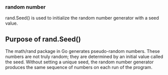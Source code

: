 ### random number

rand.Seed() is used to initialize the random number generator with a seed value. 

## Purpose of rand.Seed()

The math/rand package in Go generates pseudo-random numbers. These numbers are not truly random; they are determined by an initial value called the seed. Without setting a unique seed, the random number generator produces the same sequence of numbers on each run of the program.